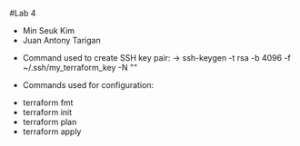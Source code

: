 #Lab 4

- Min Seuk Kim
- Juan Antony Tarigan

* Command used to create SSH key pair: 
-> ssh-keygen -t rsa -b 4096 -f ~/.ssh/my_terraform_key -N ""

* Commands used for configuration:
- terraform fmt
- terraform init
- terraform plan
- terraform apply

